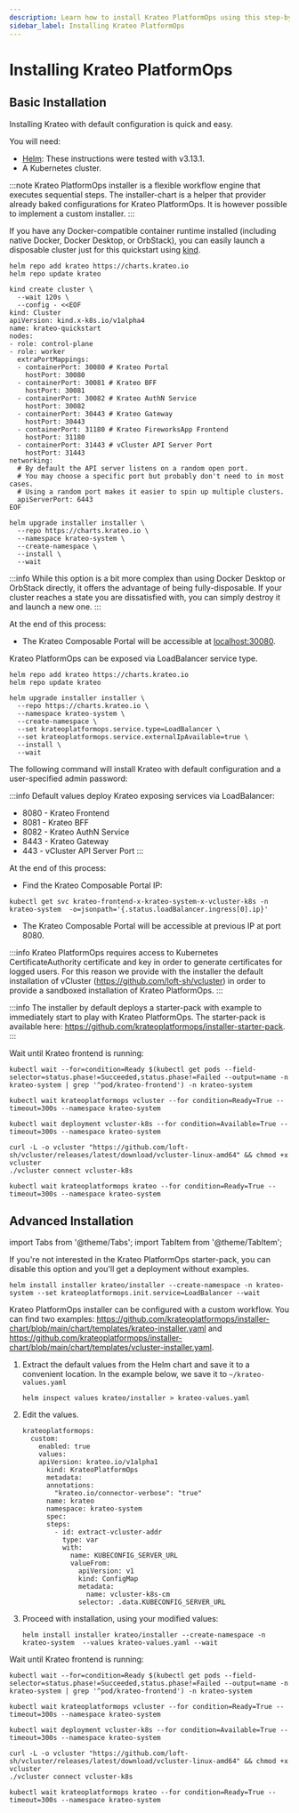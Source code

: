 ```yaml
---
description: Learn how to install Krateo PlatformOps using this step-by-step guide
sidebar_label: Installing Krateo PlatformOps
---
```


# Installing Krateo PlatformOps

## Basic Installation

Installing Krateo with default configuration is quick and easy.

You will need:

* [Helm](https://helm.sh/docs/): These instructions were tested with v3.13.1.
* A Kubernetes cluster.

:::note
Krateo PlatformOps installer is a flexible workflow engine that executes sequential steps. The installer-chart is a helper that provider already baked configurations for Krateo PlatformOps. It is however possible to implement a custom installer.
:::

<Tabs groupId="local-cluster-start">
<TabItem value="kind" label="kind">

If you have any Docker-compatible container runtime installed (including native
Docker, Docker Desktop, or OrbStack), you can easily launch a disposable cluster
just for this quickstart using
[kind](https://kind.sigs.k8s.io/#installation-and-usage).

```shell
helm repo add krateo https://charts.krateo.io
helm repo update krateo

kind create cluster \
  --wait 120s \
  --config - <<EOF
kind: Cluster
apiVersion: kind.x-k8s.io/v1alpha4
name: krateo-quickstart
nodes:
- role: control-plane
- role: worker
  extraPortMappings:
  - containerPort: 30080 # Krateo Portal
    hostPort: 30080
  - containerPort: 30081 # Krateo BFF
    hostPort: 30081
  - containerPort: 30082 # Krateo AuthN Service
    hostPort: 30082
  - containerPort: 30443 # Krateo Gateway
    hostPort: 30443
  - containerPort: 31180 # Krateo FireworksApp Frontend
    hostPort: 31180
  - containerPort: 31443 # vCluster API Server Port
    hostPort: 31443
networking:
  # By default the API server listens on a random open port.
  # You may choose a specific port but probably don't need to in most cases.
  # Using a random port makes it easier to spin up multiple clusters.
  apiServerPort: 6443
EOF

helm upgrade installer installer \
  --repo https://charts.krateo.io \
  --namespace krateo-system \
  --create-namespace \
  --install \
  --wait
```

:::info
While this option is a bit more complex than using Docker Desktop or OrbStack
directly, it offers the advantage of being fully-disposable. If your cluster
reaches a state you are dissatisfied with, you can simply destroy it and
launch a new one.
:::

At the end of this process:

* The Krateo Composable Portal will be accessible at [localhost:30080](https://localhost:30080).

</TabItem>
<TabItem value="loadbalancer" label="LoadBalancer with external IP">

Krateo PlatformOps can be exposed via LoadBalancer service type.

```shell
helm repo add krateo https://charts.krateo.io
helm repo update krateo

helm upgrade installer installer \
  --repo https://charts.krateo.io \
  --namespace krateo-system \
  --create-namespace \
  --set krateoplatformops.service.type=LoadBalancer \
  --set krateoplatformops.service.externalIpAvailable=true \
  --install \
  --wait
```

The following command will install Krateo with default configuration and a user-specified admin password:

:::info
Default values deploy Krateo exposing services via LoadBalancer:
* 8080 - Krateo Frontend
* 8081 - Krateo BFF
* 8082 - Krateo AuthN Service
* 8443 - Krateo Gateway
* 443 - vCluster API Server Port
:::

At the end of this process:

* Find the Krateo Composable Portal IP:

```shell
kubectl get svc krateo-frontend-x-krateo-system-x-vcluster-k8s -n krateo-system  -o=jsonpath='{.status.loadBalancer.ingress[0].ip}'
```

* The Krateo Composable Portal will be accessible at previous IP at port 8080.

</TabItem>
</Tabs>

:::info
Krateo PlatformOps requires access to Kubernetes CertificateAuthority certificate and key in order to generate certificates for logged users.
For this reason we provide with the installer the default installation of vCluster (https://github.com/loft-sh/vcluster) in order to provide a sandboxed installation of Krateo PlatformOps.
:::

:::info
The installer by default deploys a starter-pack with example to immediately start to play with Krateo PlatformOps. The starter-pack is available here: https://github.com/krateoplatformops/installer-starter-pack.
:::

Wait until Krateo frontend is running:

```shell
kubectl wait --for=condition=Ready $(kubectl get pods --field-selector=status.phase!=Succeeded,status.phase!=Failed --output=name -n krateo-system | grep '^pod/krateo-frontend') -n krateo-system

kubectl wait krateoplatformops vcluster --for condition=Ready=True --timeout=300s --namespace krateo-system

kubectl wait deployment vcluster-k8s --for condition=Available=True --timeout=300s --namespace krateo-system

curl -L -o vcluster "https://github.com/loft-sh/vcluster/releases/latest/download/vcluster-linux-amd64" && chmod +x vcluster
./vcluster connect vcluster-k8s

kubectl wait krateoplatformops krateo --for condition=Ready=True --timeout=300s --namespace krateo-system
```

## Advanced Installation

import Tabs from '@theme/Tabs';
import TabItem from '@theme/TabItem';

<Tabs groupId="advanced-installation">
<TabItem value="disable" label="Disable starter-pack">

If you're not interested in the Krateo PlatformOps starter-pack, you can disable this option and you'll get a deployment without examples.

```shell
helm install installer krateo/installer --create-namespace -n krateo-system --set krateoplatformops.init.service=LoadBalancer --wait
```

</TabItem>
<TabItem value="custom" label="Custom">

Krateo PlatformOps installer can be configured with a custom workflow. You can find two examples: https://github.com/krateoplatformops/installer-chart/blob/main/chart/templates/krateo-installer.yaml and https://github.com/krateoplatformops/installer-chart/blob/main/chart/templates/vcluster-installer.yaml.

1. Extract the default values from the Helm chart and save it to a convenient
   location. In the example below, we save it to `~/krateo-values.yaml`

   ```shell
   helm inspect values krateo/installer > krateo-values.yaml
   ```

1. Edit the values.

   ```shell
   krateoplatformops:
     custom:
       enabled: true
       values:
       apiVersion: krateo.io/v1alpha1
         kind: KrateoPlatformOps
         metadata:
         annotations:
           "krateo.io/connector-verbose": "true"
         name: krateo
         namespace: krateo-system
         spec:
         steps:
           - id: extract-vcluster-addr
             type: var
             with:
               name: KUBECONFIG_SERVER_URL
               valueFrom:
                 apiVersion: v1
                 kind: ConfigMap
                 metadata:
                   name: vcluster-k8s-cm
                 selector: .data.KUBECONFIG_SERVER_URL
   ```

1. Proceed with installation, using your modified values:

   ```shell
   helm install installer krateo/installer --create-namespace -n krateo-system  --values krateo-values.yaml --wait
   ```

</TabItem>
</Tabs>

Wait until Krateo frontend is running:

```shell
kubectl wait --for=condition=Ready $(kubectl get pods --field-selector=status.phase!=Succeeded,status.phase!=Failed --output=name -n krateo-system | grep '^pod/krateo-frontend') -n krateo-system

kubectl wait krateoplatformops vcluster --for condition=Ready=True --timeout=300s --namespace krateo-system

kubectl wait deployment vcluster-k8s --for condition=Available=True --timeout=300s --namespace krateo-system

curl -L -o vcluster "https://github.com/loft-sh/vcluster/releases/latest/download/vcluster-linux-amd64" && chmod +x vcluster
./vcluster connect vcluster-k8s

kubectl wait krateoplatformops krateo --for condition=Ready=True --timeout=300s --namespace krateo-system
```
